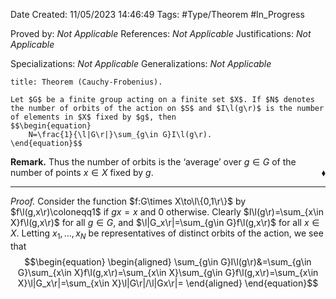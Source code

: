 <div class="topSpace"></div>

Date Created: 11/05/2023 14:46:49
Tags: #Type/Theorem #In_Progress

Proved by: _Not Applicable_
References: _Not Applicable_
Justifications: _Not Applicable_

Specializations: _Not Applicable_
Generalizations: _Not Applicable_

``` ad-Theorem
title: Theorem (Cauchy-Frobenius).

Let $G$ be a finite group acting on a finite set $X$. If $N$ denotes the number of orbits of the action on $S$ and $I\l(g\r)$ is the number of elements in $X$ fixed by $g$, then
$$\begin{equation}
    N=\frac{1}{\l|G\r|}\sum_{g\in G}I\l(g\r).
\end{equation}$$

```

<b>Remark.</b> Thus the number of orbits is the $\textrm{`}$average$\textrm{'}$ over $g\in G$ of the number of points $x\in X$ fixed by $g$.<span style="float:right;">$\blacklozenge$</span>

---

<i>Proof.</i> Consider the function $f:G\times X\to\l\{0,1\r\}$ by $f\l(g,x\r)\coloneqq1$ if $gx=x$ and $0$ otherwise. Clearly $I\l(g\r)=\sum_{x\in X}f\l(g,x\r)$ for all $g\in G$, and $\l|G_x\r|=\sum_{g\in G}f\l(g,x\r)$ for all $x\in X$. Letting $x_1,\dots,x_N$ be representatives of distinct orbits of the action, we see that
$$\begin{equation}
    \begin{aligned}
        \sum_{g\in G}I\l(g\r)&=\sum_{g\in G}\sum_{x\in X}f\l(g,x\r)=\sum_{x\in X}\sum_{g\in G}f\l(g,x\r)=\sum_{x\in X}\l|G_x\r|=\sum_{x\in X}\l|G\r|/\l|Gx\r|=
    \end{aligned}
\end{equation}$$
